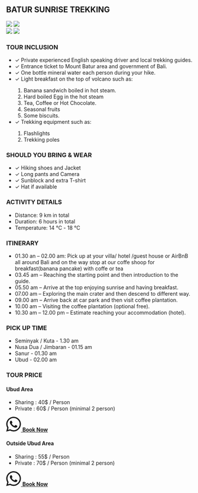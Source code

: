 <div className="container-fluid">
    <div className="row justify-content-center pb-5">
       <div className="col-lg-8 col-sm-12 col-md-8 pb-2 my-auto">
            <h2 className="text-center pb-3">BATUR SUNRISE TREKKING</h2>
       </div>
    </div>
    <div className="row justify-content-center pb-2">
        <div className="col-lg-6 col-sm-9 col-md-6 pb-4 my-auto">
            <div className="pb-3">
                <div className="image_placement_container">
                    <div className="image_placement">
                        <img src="/images/mountains/batur-2.JPG" />
                        <img src="/images/mountains/batur.JPG" />
                    </div>
                    <div className="image_placement">
                        <img src="/images/mountains/batur-3.JPG" />
                        <img src="/images/mountains/batur-4.JPG" />
                    </div>
                </div>
            </div>
        </div>
    </div>
     <div className="row justify-content-center container_bg2">
       <div className="col-lg-6 col-sm-12 col-md-8 pb-4 my-auto">
            <h3 className="pb-3">TOUR INCLUSION</h3>
            <ul style={{ listStyleType: 'none', paddingLeft:'0' }}>
                <li className="fw-bold">✓ Private experienced English speaking driver and local trekking guides.</li>
                <li className="fw-bold"> ✓ Entrance ticket to Mount Batur area and government of Bali.</li>
                <li className="fw-bold"> ✓ One bottle mineral water each person during your hike.</li>
                <li className="fw-bold"> ✓ Light breakfast on the top of volcano such as:</li>
                <ol type="1">
                    <li>Banana sandwich boiled in hot steam.</li>
                    <li>Hard boiled Egg in the hot steam</li>
                    <li>Tea, Coffee or Hot Chocolate.</li>
                    <li>Seasonal fruits</li>
                    <li>Some biscuits.</li>
                </ol>
                <li className="fw-bold"> ✓ Trekking equipment such as:</li>
                 <ol type="1">
                    <li>Flashlights</li>
                    <li>Trekking poles</li>
                </ol>
            </ul>
       </div>
    </div>
    <div className="row justify-content-center ">
        <div className="col-lg-6 col-sm-12 col-md-8 pb-4 my-auto">
            <h3 className="pb-3">SHOULD YOU BRING & WEAR</h3>
            <ul style={{ listStyleType: 'none', paddingLeft:'0' }}>
                <li className="fw-bold">✓ Hiking shoes and Jacket</li>
                <li className="fw-bold">✓ Long pants and Camera</li>
                <li className="fw-bold">✓ Sunblock and extra T-shirt</li>
                <li className="fw-bold">✓ Hat if available</li>
            </ul>
        </div>
    </div>
    <div className="row justify-content-center ">
        <div className="col-lg-6 col-sm-12 col-md-8 pb-4 my-auto">
            <h3 className="pb-3">ACTIVITY DETAILS</h3>
            <ul style={{ listStyleType: 'none', paddingLeft:'0' }}>
                <li className="fw-bold">Distance: 9 km in total</li>
                <li className="fw-bold">Duration: 6 hours in total</li>
                <li className="fw-bold">Temperature: 14 ℃ - 18 ℃</li>
            </ul>
        </div>
    </div>
    <div className="row justify-content-center container_bg">
        <div className="col-lg-6 col-sm-12 col-md-8 pb-4 my-auto">
            <h3 className="pb-3">ITINERARY</h3>
            <ul style={{ listStyleType: 'none', paddingLeft:'0' }}>
                <li className="fw-bold pb-2">01.30 an – 02.00 am: Pick up at your villa/ hotel /guest house or AirBnB all around Bali and on the way stop at our coffe shoop for breakfast(banana pancake) with coffe or tea</li>
                <li className="fw-bold pb-2">03.45 am – Reaching the starting point and then introduction to the guide.</li>
                <li className="fw-bold pb-2">05.50 am – Arrive at the top enjoying sunrise and having breakfast.</li>
                <li className="fw-bold pb-2">07.00 am – Exploring the main crater and then descend to different way.</li>
                <li className="fw-bold pb-2">09.00 am – Arrive back at car park and then visit coffee plantation.</li>
                <li className="fw-bold pb-2">10.00 am – Visiting the coffee plantation (optional free).</li>
                <li className="fw-bold pb-2">10.30 am – 12.00 pm – Estimate reaching your accommodation (hotel).</li>
            </ul>
        </div>
    </div>
    <div className="row justify-content-center ">
        <div className="col-lg-6 col-sm-12 col-md-8 pb-4 my-auto">
            <h3 className="pb-3">PICK UP TIME</h3>
            <ul style={{ listStyleType: 'none', paddingLeft:'0' }}>
                <li className="fw-bold pb-2">Seminyak / Kuta - 1.30 am</li>
                <li className="fw-bold pb-2">Nusa Dua / Jimbaran - 01.15 am</li>
                <li className="fw-bold pb-2">Sanur - 01.30 am</li>
                <li className="fw-bold pb-2">Ubud  - 02.00 am</li>
            </ul>
        </div>
    </div>
    <div className="row justify-content-center ">
        <div className="col-lg-6 col-sm-12 col-md-8 pb-4 my-auto">
            <h3 className="pb-3">TOUR PRICE</h3>
            <div className="row">
                <div className="col-lg-6">
                    <h4>Ubud Area</h4>
                     <ul className="list-group" style={{ listStyleType: 'none', paddingLeft:'0' }}>
                        <li className="fw-bold pb-2 list-group-item list-group-item-action">Sharing : 40$ / Person</li>
                        <li className="fw-bold pb-2 list-group-item list-group-item-action">Private : 60$ / Person (minimal 2 person)</li>                    
                    </ul>
                    <div className="pt-2">
                        <a href="https://wa.me/6282146397875?text=Hello%20Trisula%20Sunrise%20Trekking%2C%20I%20want%20to%20book%20the%20Mount%20Batur%20trekking%20package%20from%20Ubud%20area" target={'_blank'} className="btn btn-sm btn-outline-success" style={{borderRadius: '40px'}}> 
                        <svg xmlns="http://www.w3.org/2000/svg" width="40" height="40" fill="currentColor" className="bi bi-whatsapp p-2" viewBox="0 0 16 16">
                            <path d="M13.601 2.326A7.854 7.854 0 0 0 7.994 0C3.627 0 .068 3.558.064 7.926c0 1.399.366 2.76 1.057 3.965L0 16l4.204-1.102a7.933 7.933 0 0 0 3.79.965h.004c4.368 0 7.926-3.558 7.93-7.93A7.898 7.898 0 0 0 13.6 2.326zM7.994 14.521a6.573 6.573 0 0 1-3.356-.92l-.24-.144-2.494.654.666-2.433-.156-.251a6.56 6.56 0 0 1-1.007-3.505c0-3.626 2.957-6.584 6.591-6.584a6.56 6.56 0 0 1 4.66 1.931 6.557 6.557 0 0 1 1.928 4.66c-.004 3.639-2.961 6.592-6.592 6.592zm3.615-4.934c-.197-.099-1.17-.578-1.353-.646-.182-.065-.315-.099-.445.099-.133.197-.513.646-.627.775-.114.133-.232.148-.43.05-.197-.1-.836-.308-1.592-.985-.59-.525-.985-1.175-1.103-1.372-.114-.198-.011-.304.088-.403.087-.088.197-.232.296-.346.1-.114.133-.198.198-.33.065-.134.034-.248-.015-.347-.05-.099-.445-1.076-.612-1.47-.16-.389-.323-.335-.445-.34-.114-.007-.247-.007-.38-.007a.729.729 0 0 0-.529.247c-.182.198-.691.677-.691 1.654 0 .977.71 1.916.81 2.049.098.133 1.394 2.132 3.383 2.992.47.205.84.326 1.129.418.475.152.904.129 1.246.08.38-.058 1.171-.48 1.338-.943.164-.464.164-.86.114-.943-.049-.084-.182-.133-.38-.232z"/>
                        </svg> 
                        <b>Book Now</b>
                        </a> 
                    </div>
                </div>
                <div className="col-lg-6">
                    <h4>Outside Ubud Area </h4>
                     <ul className="list-group" style={{ listStyleType: 'none', paddingLeft:'0' }}>
                        <li className="fw-bold list-group-item list-group-item-action">Sharing : 55$ / Person</li>
                        <li className="fw-bold list-group-item list-group-item-action">Private : 70$ / Person (minimal 2 person)</li>                    
                    </ul>
                    <div className="pt-2">
                        <a href="https://wa.me/6282146397875?text=Hello%20Trisula%20Sunrise%20Trekking%2C%20I%20want%20to%20book%20the%20Mount%20Batur%20trekking%20package%20from%20outside%20Ubud%20area" target={'_blank'} className="btn btn-sm btn-outline-success" style={{borderRadius: '40px'}}> 
                        <svg xmlns="http://www.w3.org/2000/svg" width="40" height="40" fill="currentColor" className="bi bi-whatsapp p-2" viewBox="0 0 16 16">
                            <path d="M13.601 2.326A7.854 7.854 0 0 0 7.994 0C3.627 0 .068 3.558.064 7.926c0 1.399.366 2.76 1.057 3.965L0 16l4.204-1.102a7.933 7.933 0 0 0 3.79.965h.004c4.368 0 7.926-3.558 7.93-7.93A7.898 7.898 0 0 0 13.6 2.326zM7.994 14.521a6.573 6.573 0 0 1-3.356-.92l-.24-.144-2.494.654.666-2.433-.156-.251a6.56 6.56 0 0 1-1.007-3.505c0-3.626 2.957-6.584 6.591-6.584a6.56 6.56 0 0 1 4.66 1.931 6.557 6.557 0 0 1 1.928 4.66c-.004 3.639-2.961 6.592-6.592 6.592zm3.615-4.934c-.197-.099-1.17-.578-1.353-.646-.182-.065-.315-.099-.445.099-.133.197-.513.646-.627.775-.114.133-.232.148-.43.05-.197-.1-.836-.308-1.592-.985-.59-.525-.985-1.175-1.103-1.372-.114-.198-.011-.304.088-.403.087-.088.197-.232.296-.346.1-.114.133-.198.198-.33.065-.134.034-.248-.015-.347-.05-.099-.445-1.076-.612-1.47-.16-.389-.323-.335-.445-.34-.114-.007-.247-.007-.38-.007a.729.729 0 0 0-.529.247c-.182.198-.691.677-.691 1.654 0 .977.71 1.916.81 2.049.098.133 1.394 2.132 3.383 2.992.47.205.84.326 1.129.418.475.152.904.129 1.246.08.38-.058 1.171-.48 1.338-.943.164-.464.164-.86.114-.943-.049-.084-.182-.133-.38-.232z"/>
                        </svg> 
                        <b>Book Now</b>
                        </a> 
                    </div>
                </div>
            </div>
        </div>
    </div>
</div>